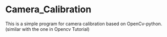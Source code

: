# Camera_Calibration
This is a simple program for camera calibration based on OpenCv-python.(similar with the one in Opencv Tutorial)
